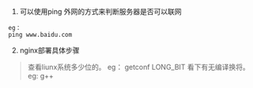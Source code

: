 1. 可以使用ping 外网的方式来判断服务器是否可以联网
```
eg：
ping www.baidu.com
```

2. nginx部署具体步骤
> 查看liunx系统多少位的。  eg：  getconf LONG_BIT
> 看下有无编译换将。eg: g++